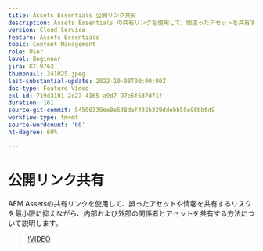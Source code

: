 ```yaml
---
title: Assets Essentials 公開リンク共有
description: Assets Essentials の共有リンクを使用して、間違ったアセットを共有するリスクを最小限に抑えながら、内部および外部の関係者とアセットを共有する方法について説明します（説明は 60 ～ 160 文字にする必要があります）。
version: Cloud Service
feature: Assets Essentials
topic: Content Management
role: User
level: Beginner
jira: KT-9763
thumbnail: 341025.jpeg
last-substantial-update: 2022-10-08T00:00:00Z
doc-type: Feature Video
exl-id: 719d3101-2c27-4165-a9d7-97e6f637d71f
duration: 161
source-git-commit: 54509339ee8e538daf432b329ddebb55e98bb6d9
workflow-type: tm+mt
source-wordcount: '66'
ht-degree: 60%

---
```


# 公開リンク共有

AEM Assetsの共有リンクを使用して、誤ったアセットや情報を共有するリスクを最小限に抑えながら、内部および外部の関係者とアセットを共有する方法について説明します。

>[!VIDEO](https://video.tv.adobe.com/v/341025?quality=12&learn=on)
